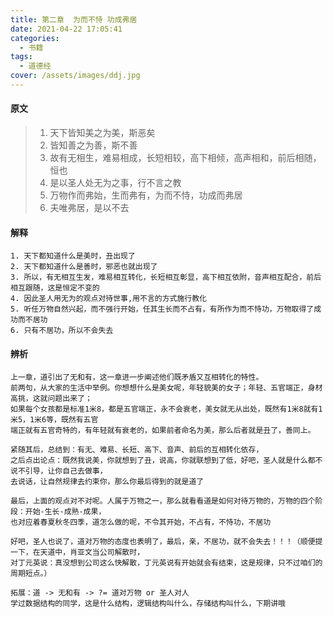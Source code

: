 ```yaml
---
title: 第二章  为而不恃 功成弗居
date: 2021-04-22 17:05:41
categories:
  - 书籍
tags:
  - 道德经
cover: /assets/images/ddj.jpg
---
```

#### 原文
> 1. 天下皆知美之为美，斯恶矣
> 2. 皆知善之为善，斯不善
> 3. 故有无相生，难易相成，长短相较，高下相倾，高声相和，前后相随，恒也
> 4. 是以圣人处无为之事，行不言之教
> 5. 万物作而弗始，生而弗有，为而不恃，功成而弗居
> 6. 夫唯弗居，是以不去

#### 解释
```
1. 天下都知道什么是美时，丑出现了
2. 天下都知道什么是善时，邪恶也就出现了
3. 所以，有无相互生发，难易相互转化，长短相互彰显，高下相互依附，音声相互配合，前后相互跟随，这是恒定不变的
4. 因此圣人用无为的观点对待世事,用不言的方式施行教化
5. 听任万物自然兴起，而不强行开始，任其生长而不占有，有所作为而不恃功，万物取得了成功而不居功
6. 只有不居功，所以不会失去
```
#### 辨析
```
上一章，道引出了无和有，这一章进一步阐述他们既矛盾又互相转化的特性。
前两句，从大家的生活中举例。你想想什么是美女呢，年轻貌美的女子；年轻、五官端正，身材高挑，这就问题出来了；
如果每个女孩都是标准1米8，都是五官端正，永不会衰老，美女就无从出处，既然有1米8就有1米5，1米6等，既然有五官
端正就有五官奇特的，有年轻就有衰老的，如果前者命名为美，那么后者就是丑了，善同上。

紧随其后，总结到：有无、难易、长短、高下、音声、前后的互相转化依存，
之后点出论点：既然我说美，你就想到了丑，说高，你就联想到了低，好吧，圣人就是什么都不说不引导，让你自己去做事，
去说话，让自然规律去约束你，那么你最后得到的就是道了

最后，上面的观点对不对呢。人属于万物之一，那么就看看道是如何对待万物的，万物的四个阶段：开始-生长-成熟-成果，
也对应着春夏秋冬四季，道怎么做的呢，不令其开始，不占有，不恃功，不居功

好吧，圣人也说了，道对万物的态度也表明了，最后，亲，不居功，就不会失去！！！（顺便提一下，在天道中，肖亚文当公司解散时，
对丁元英说：真没想到公司这么快解散，丁元英说有开始就会有结束，这是规律，只不过咱们的周期短点。）

拓展：道 -> 无和有 -> ?= 道对万物 or 圣人对人
学过数据结构的同学，这是什么结构，逻辑结构叫什么，存储结构叫什么，下期讲哦
```
